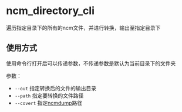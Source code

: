 # ncm_directory_cli

遍历指定目录下的所有的ncm文件，并进行转换，输出至指定目录下

## 使用方式

使用命令行打开后可以传递参数，不传递参数是默认为当前目录下的文件夹

参数：

- `--out` 指定转换后的文件的输出目录
- `--path` 指定要转换的文件路径
- `--covert` 指定[ncmdump](https://github.com/taurusxin/ncmdump)路径

